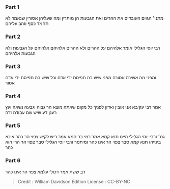 
### Part 1
מתני׳ הגוים העובדים את ההרים ואת הגבעות הן מותרין ומה שעליהן אסורין שנאמר לא תחמד כסף וזהב עליהם

### Part 2
רבי יוסי הגלילי אומר אלהיהם על ההרים ולא ההרים אלהיהם אלהיהם על הגבעות ולא הגבעות אלהיהם

### Part 3
ומפני מה אשירה אסורה מפני שיש בה תפיסת ידי אדם וכל שיש בה תפיסת ידי אדם אסור

### Part 4
אמר רבי עקיבא אני אובין ואדון לפניך כל מקום שאתה מוצא הר גבוה וגבעה נשאה ועץ רענן דע שיש שם עבודה זרה

### Part 5
גמ׳ ורבי יוסי הגלילי היינו תנא קמא אמר רמי בר חמא אמר ריש לקיש צפוי הר כהר איכא בינייהו תנא קמא סבר צפוי הר אינו כהר ומיתסר ורבי יוסי הגלילי סבר צפוי הר הרי הוא כהר

### Part 6
רב ששת אמר דכולי עלמא צפוי הר אינו כהר

>Credit : William Davidson Edition
>License : CC-BY-NC